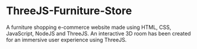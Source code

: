# ThreeJS-Furniture-Store
A furniture shopping e-commerce website made using HTML, CSS, JavaScript, NodeJS and ThreeJS. An interactive 3D room has been created for an immersive user experience using ThreeJS.
